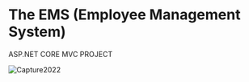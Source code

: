# The EMS (Employee Management System)

ASP.NET CORE MVC PROJECT

![Capture2022](https://user-images.githubusercontent.com/61046765/151399562-562fa8ee-7bb7-4420-9182-a2e47b84091c.PNG)

